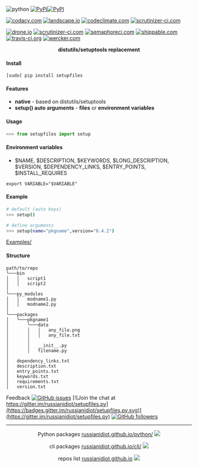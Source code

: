 <!--
README generated with readmemako.py (github.com/russianidiot/readme-mako.py) and .README dotfiles (github.com/russianidiot-dotfiles/.README)
-->

![python](https://img.shields.io/badge/language-python-blue.svg)
[![PyPI](https://img.shields.io/pypi/pyversions/setupfiles.svg)](https://pypi.python.org/pypi/setupfiles)[![PyPI](https://img.shields.io/pypi/v/setupfiles.svg)](https://pypi.python.org/pypi/setupfiles)

[![codacy.com](https://api.codacy.com/project/badge/Grade/a4e30fd25a0546449f20e544dc70cfc4)](https://www.codacy.com/app/russianidiot-github/setupfiles-py/dashboard)
[![landscape.io](https://landscape.io/github/russianidiot/setupfiles.py/master/landscape.svg?style=flat)](https://landscape.io/github/russianidiot/setupfiles.py)
[![codeclimate.com](https://codeclimate.com/github/russianidiot/setupfiles.py/badges/gpa.svg)](https://codeclimate.com/github/russianidiot/setupfiles.py)
[![scrutinizer-ci.com](https://scrutinizer-ci.com/g/russianidiot/setupfiles.py/badges/quality-score.png?b=master)](https://scrutinizer-ci.com/g/russianidiot/setupfiles.py/)

[![drone.io](https://drone.io/github.com/russianidiot/setupfiles.py/status.png)](https://drone.io/github.com/russianidiot/setupfiles.py)
[![scrutinizer-ci.com](https://scrutinizer-ci.com/g/russianidiot/setupfiles.py/badges/build.png?b=master)](https://scrutinizer-ci.com/g/russianidiot/setupfiles.py/)
[![semaphoreci.com](https://semaphoreci.com/api/v1/russianidiot/setupfiles-py/branches/master/shields_badge.svg)](https://semaphoreci.com/russianidiot/setupfiles-py)
[![shippable.com](https://api.shippable.com/projects/57a8ea795aa7620d0090f095/badge?branch=master)](https://app.shippable.com/projects/57a8ea795aa7620d0090f095/status/)
[![travis-ci.org](https://api.travis-ci.org/russianidiot/setupfiles.py.svg)](https://travis-ci.org/russianidiot/setupfiles.py)
[![wercker.com](https://app.wercker.com/status/91a89abae3dce961ed671d94f4d9de65/s/master)](https://app.wercker.com/#applications/57a8fd55c248330100ad2c7a)

<p align="center">
    <b>distutils/setuptools replacement</b>
</p>

#### Install

`[sudo] pip install setupfiles`

#### Features
*	**native** - based on distutils/setuptools
*	**setup() auto arguments** - **files** or **environment variables**

#### Usage

```python
>>> from setupfiles import setup
```

#### Environment variables
*	$NAME, $DESCRIPTION, $KEYWORDS, $LONG_DESCRIPTION, $VERSION, $DEPENDENCY_LINKS, $ENTRY_POINTS, $INSTALL_REQUIRES

```
export VARIABLE="$VARIABLE"
```

#### Example

```bash
# default (auto keys)
>>> setup()

# define arguments
>>> setup(name="pkgname",version="0.4.2")
```

[Examples/](https://github.com/russianidiot/setupfiles.py/tree/master/Examples)

#### Structure
```
path/to/repo
└───bin
│   │   script1
│   │   script2
│
└───py_modules
│   │   modname1.py
│   │   modname2.py
│
└───packages
│   └───pkgname1
│       └───data
│       │   │   any_file.png
│       │   │   any_file.txt
│       │
│       │   __init__.py
│       │   filename.py
│
│ 	dependency_links.txt
│ 	description.txt
│ 	entry_points.txt
│ 	keywords.txt
│ 	requirements.txt
│ 	version.txt
```

Feedback
[![GitHub issues](https://img.shields.io/github/issues/russianidiot/setupfiles.py.svg)](https://github.com/russianidiot/setupfiles.py/issues)
[![Join the chat at https://gitter.im/russianidiot/setupfiles.py](https://badges.gitter.im/russianidiot/setupfiles.py.svg)](https://gitter.im/russianidiot/setupfiles.py)
[![GitHub followers](https://img.shields.io/github/followers/russianidiot.svg?style=social&label=Follow)](https://github.com/russianidiot)

* * *

<p align="center">
	Python packages <a href="http://russianidiot.github.io/python/">russianidiot.github.io/python/</a>
	<img src="http://russianidiot.github.io/images/python/16.png" />
</p>
<p align="center">
	cli packages <a href="http://russianidiot.github.io/cli/">russianidiot.github.io/cli/</a>
<img src="http://russianidiot.github.io/images/cli/16.png" />
</p>

<p align="center">
	repos list <a href="http://russianidiot.github.io/">russianidiot.github.io</a> <img src="http://russianidiot.github.io/images/star/16.png" />
</p>
